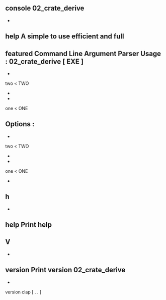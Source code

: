 console
02_crate_derive
-
-
help
A
simple
to
use
efficient
and
full
-
featured
Command
Line
Argument
Parser
Usage
:
02_crate_derive
[
EXE
]
-
-
two
<
TWO
>
-
-
one
<
ONE
>
Options
:
-
-
two
<
TWO
>
-
-
one
<
ONE
>
-
h
-
-
help
Print
help
-
V
-
-
version
Print
version
02_crate_derive
-
-
version
clap
[
.
.
]
